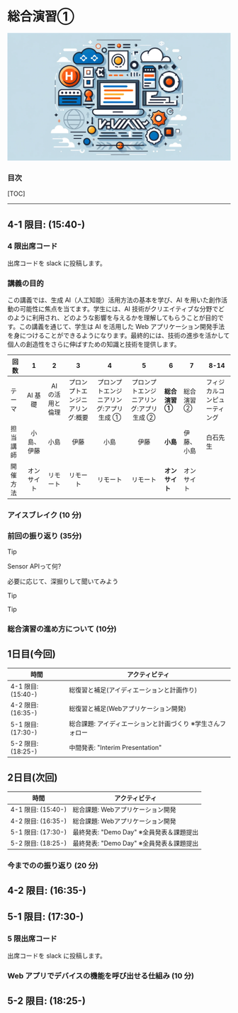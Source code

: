 # 総合演習①

![](./images/a.png)

### 目次

[TOC]

---

## 4-1 限目: (15:40-)

### 4 限出席コード

出席コードを slack に投稿します。

### 講義の目的

この講義では、生成 AI（人工知能）活用方法の基本を学び、AI を用いた創作活動の可能性に焦点を当てます。学生には、AI 技術がクリエイティブな分野でどのように利用され、どのような影響を与えるかを理解してもらうことが目的です。この講義を通じて、学生は AI を活用した Web アプリケーション開発手法を身につけることができるようになります。最終的には、技術の進歩を活かして個人の創造性をさらに伸ばすための知識と技術を提供します。

| 回数     |     1      |        2        |              **3**              |                    4                    |                    5                    | 6              | 7          | 8-14                         |
| -------- | :--------: | :-------------: | :-----------------------------: | :-------------------------------------: | :-------------------------------------: | -------------- | ---------- | ---------------------------- |
| テーマ   |  AI 基礎   | AI の活用と倫理 | プロンプトエンジニアリング:概要 | プロンプトエンジニアリング:アプリ生成 ① | プロンプトエンジニアリング:アプリ生成 ② | **総合演習 ①** | 総合演習 ② | フィジカルコンピューティング |
| 担当講師 | 小島、伊藤 |      小島       |              伊藤               |                  小島                   |                  伊藤                   | **小島**       | 伊藤、小島 | 白石先生                     |
| 開催方法 | オンサイト |    リモート     |            リモート             |                リモート                 |                リモート                 | **オンサイト** | オンサイト |                              |

### アイスブレイク (10 分)

### 前回の振り返り (35分)

> [!Tip]
>
> Sensor APIって何?
>
> 必要に応じて、深掘りして聞いてみよう

> [!Tip]
>
> 

> [!Tip]
>
> 
>
> 



### 総合演習の進め方について (10分)

## 1日目(今回)

| 時間               | アクティビティ                                              |
| ------------------ | ----------------------------------------------------------- |
| 4-1 限目: (15:40-) | 総復習と補足(アイディエーションと計画作り)                  |
| 4-2 限目: (16:35-) | 総復習と補足(Webアプリケーション開発)                       |
| 5-1 限目: (17:30-) | 総合課題: アイディエーションと計画づくり  ※学生さんフォロー |
| 5-2 限目: (18:25-) | 中間発表: "Interim Presentation"                            |

## 2日目(次回)

| 時間               | アクティビティ                           |
| ------------------ | ---------------------------------------- |
| 4-1 限目: (15:40-) | 総合課題: Webアプリケーション開発        |
| 4-2 限目: (16:35-) | 総合課題: Webアプリケーション開発        |
| 5-1 限目: (17:30-) | 最終発表: "Demo Day" ※全員発表＆課題提出 |
| 5-2 限目: (18:25-) | 最終発表: "Demo Day" ※全員発表＆課題提出 |

### 今までのの振り返り (20 分)



## 4-2 限目: (16:35-)



## 5-1 限目: (17:30-)

### 5 限出席コード

出席コードを slack に投稿します。

### Web アプリでデバイスの機能を呼び出せる仕組み (10 分)

## 5-2 限目: (18:25-)

